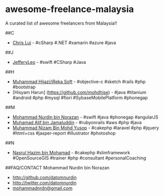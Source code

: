 # awesome-freelance-malaysia
A curated list of awesome freelancers from Malaysia!!

##C
* [Chris Lui](https://my.linkedin.com/in/chrislyr) - #cSharp #.NET #xamarin #azure #java

##J
* [JefferyLeo](https://github.com/jefferyleo) - #swift #CSharp #Java

##H
* [Muhammad Hijazi/iReka Soft](http://irekasoft.com/) - #objective-c #sketch #rails #php #bootstrap
* [Hisyam Harun] (https://github.com/mohdhise) - #java #titanium #android #php #mysql #fiori #SybaseMobilePlatform #phonegap

##M
* [Mohammad Nurdin bin Norazan](http://www.revivalx.com/my/) - #swift #java #phonegap #angularJS
* [Muhamad Alif bin Jamaluddin](http://www.kodegeek.net/) - #rubyonrails #aws #php #java 
* [Muhammad Nizam Bin Mohd Yusop](http://picostudio.my/) - #cakephp #laravel #php #jquery #html+css #jasper-report #illustrator #photoshop

##N
* [Nasrul Hazim bin Mohamad](http://nasrulhazim.com) - #cakephp #slimframework #OpenSourceGIS #trainer #php #consultant #personalCoaching

##FAQ/CONTACT
Mohammad Nurdin bin Norazan

- http://github.com/datomnurdin
- http://twitter.com/datomnurdin
- mohammadnrdn@gmail.com
